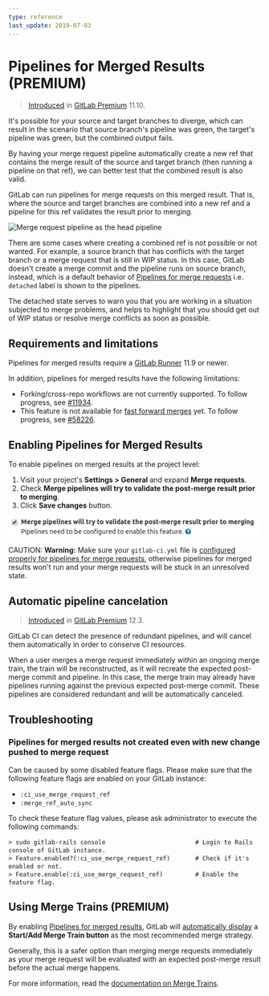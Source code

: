 ```yaml
---
type: reference
last_update: 2019-07-03
---
```


# Pipelines for Merged Results **(PREMIUM)**

> [Introduced](https://gitlab.com/gitlab-org/gitlab-ee/issues/7380) in [GitLab Premium](https://about.gitlab.com/pricing/) 11.10.

It's possible for your source and target branches to diverge, which can result
in the scenario that source branch's pipeline was green, the target's pipeline was green,
but the combined output fails.

By having your merge request pipeline automatically
create a new ref that contains the merge result of the source and target branch
(then running a pipeline on that ref), we can better test that the combined result
is also valid.

GitLab can run pipelines for merge requests
on this merged result. That is, where the source and target branches are combined into a
new ref and a pipeline for this ref validates the result prior to merging.

![Merge request pipeline as the head pipeline](img/merge_request_pipeline.png)

There are some cases where creating a combined ref is not possible or not wanted.
For example, a source branch that has conflicts with the target branch
or a merge request that is still in WIP status. In this case,
GitLab doesn't create a merge commit and the pipeline runs on source branch, instead,
which is a default behavior of [Pipelines for merge requests](../index.md)
 i.e. `detached` label is shown to the pipelines.

The detached state serves to warn you that you are working in a situation
subjected to merge problems, and helps to highlight that you should
get out of WIP status or resolve merge conflicts as soon as possible.

## Requirements and limitations

Pipelines for merged results require a [GitLab Runner][runner] 11.9 or newer.

[runner]: https://gitlab.com/gitlab-org/gitlab-runner

In addition, pipelines for merged results have the following limitations:

- Forking/cross-repo workflows are not currently supported. To follow progress,
  see [#11934](https://gitlab.com/gitlab-org/gitlab-ee/issues/11934).
- This feature is not available for
  [fast forward merges](../../../user/project/merge_requests/fast_forward_merge.md) yet.
  To follow progress, see [#58226](https://gitlab.com/gitlab-org/gitlab-ce/issues/58226).

## Enabling Pipelines for Merged Results

To enable pipelines on merged results at the project level:

1. Visit your project's **Settings > General** and expand **Merge requests**.
1. Check **Merge pipelines will try to validate the post-merge result prior to merging**.
1. Click **Save changes** button.

![Merge request pipeline config](img/merge_request_pipeline_config.png)

CAUTION: **Warning:**
Make sure your `gitlab-ci.yml` file is [configured properly for pipelines for merge requests](../index.md#configuring-pipelines-for-merge-requests),
otherwise pipelines for merged results won't run and your merge requests will be stuck in an unresolved state.

## Automatic pipeline cancelation

> [Introduced](https://gitlab.com/gitlab-org/gitlab-ee/issues/12996) in [GitLab Premium](https://about.gitlab.com/pricing/) 12.3.

GitLab CI can detect the presence of redundant pipelines,
and will cancel them automatically in order to conserve CI resources.

When a user merges a merge request immediately within an ongoing merge
train, the train will be reconstructed, as it will recreate the expected
post-merge commit and pipeline. In this case, the merge train may already
have pipelines running against the previous expected post-merge commit.
These pipelines are considered redundant and will be automatically
canceled.

## Troubleshooting

### Pipelines for merged results not created even with new change pushed to merge request

Can be caused by some disabled feature flags. Please make sure that
the following feature flags are enabled on your GitLab instance:

- `:ci_use_merge_request_ref`
- `:merge_ref_auto_sync`

To check these feature flag values, please ask administrator to execute the following commands:

```shell
> sudo gitlab-rails console                         # Login to Rails console of GitLab instance.
> Feature.enabled?(:ci_use_merge_request_ref)       # Check if it's enabled or not.
> Feature.enable(:ci_use_merge_request_ref)         # Enable the feature flag.
```

## Using Merge Trains **(PREMIUM)**

By enabling [Pipelines for merged results](#pipelines-for-merged-results-premium),
GitLab will [automatically display](merge_trains/index.md#how-to-add-a-merge-request-to-a-merge-train)
a **Start/Add Merge Train button** as the most recommended merge strategy.

Generally, this is a safer option than merging merge requests immediately as your
merge request will be evaluated with an expected post-merge result before the actual
merge happens.

For more information, read the [documentation on Merge Trains](merge_trains/index.md).
